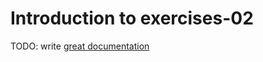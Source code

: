 # Introduction to exercises-02

TODO: write [great documentation](http://jacobian.org/writing/what-to-write/)
